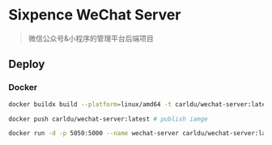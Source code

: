 # Sixpence WeChat Server

> 微信公众号&小程序的管理平台后端项目

## Deploy

### Docker

```bash
docker buildx build --platform=linux/amd64 -t carldu/wechat-server:latest -f "./Sixpence.WeChat/Dockerfile" --label "com.microsoft.created-by=visual-studio" --label "com.microsoft.visual-studio.project-name=Sixpence.WeChat" "." # build docker iamge

docker push carldu/wechat-server:latest # publish iamge

docker run -d -p 5050:5000 --name wechat-server carldu/wechat-server:latest # run
```
